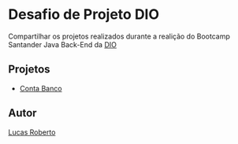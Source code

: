 
# Desafio de Projeto DIO

Compartilhar os projetos realizados durante a realição do
Bootcamp Santander Java Back-End da [DIO](https://web.dio.me/)



## Projetos 

 - [Conta Banco](https://github.com/LucasR022/Desafios-Projeto-Java-DIO/tree/main/Desafio%20Conta%20Banco)


## Autor

 [Lucas Roberto](https://github.com/LucasR022)



